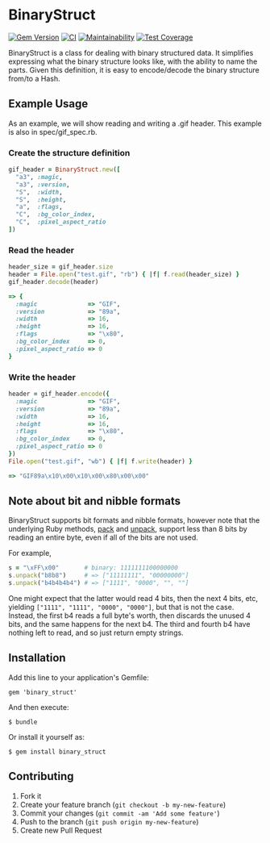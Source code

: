 # BinaryStruct

[![Gem Version](https://badge.fury.io/rb/binary_struct.svg)](http://badge.fury.io/rb/binary_struct)
[![CI](https://github.com/ManageIQ/binary_struct/actions/workflows/ci.yaml/badge.svg)](https://github.com/ManageIQ/binary_struct/actions/workflows/ci.yaml)
[![Maintainability](https://api.codeclimate.com/v1/badges/98184649fd8158e259d8/maintainability)](https://codeclimate.com/github/ManageIQ/binary_struct/maintainability)
[![Test Coverage](https://api.codeclimate.com/v1/badges/98184649fd8158e259d8/test_coverage)](https://codeclimate.com/github/ManageIQ/binary_struct/test_coverage)

BinaryStruct is a class for dealing with binary structured data.  It simplifies
expressing what the binary structure looks like, with the ability to name the
parts.  Given this definition, it is easy to encode/decode the binary structure
from/to a Hash.

## Example Usage

As an example, we will show reading and writing a .gif header.  This example is
also in spec/gif_spec.rb.

### Create the structure definition

```ruby
gif_header = BinaryStruct.new([
  "a3", :magic,
  "a3", :version,
  "S",  :width,
  "S",  :height,
  "a",  :flags,
  "C",  :bg_color_index,
  "C",  :pixel_aspect_ratio
])
```

### Read the header

```ruby
header_size = gif_header.size
header = File.open("test.gif", "rb") { |f| f.read(header_size) }
gif_header.decode(header)

=> {
  :magic              => "GIF",
  :version            => "89a",
  :width              => 16,
  :height             => 16,
  :flags              => "\x80",
  :bg_color_index     => 0,
  :pixel_aspect_ratio => 0
}
```

### Write the header

```ruby
header = gif_header.encode({
  :magic              => "GIF",
  :version            => "89a",
  :width              => 16,
  :height             => 16,
  :flags              => "\x80",
  :bg_color_index     => 0,
  :pixel_aspect_ratio => 0
})
File.open("test.gif", "wb") { |f| f.write(header) }

=> "GIF89a\x10\x00\x10\x00\x80\x00\x00"
```

## Note about bit and nibble formats

BinaryStruct supports bit formats and nibble formats, however note that the
underlying Ruby methods, [pack](http://ruby-doc.org/core-2.2.0/Array.html#method-i-pack)
and [unpack](http://ruby-doc.org/core-2.2.0/String.html#method-i-unpack), support
less than 8 bits by reading an entire byte, even if all of the bits are not used.

For example,

```ruby
s = "\xFF\x00"       # binary: 1111111100000000
s.unpack("b8b8")     # => ["11111111", "00000000"]
s.unpack("b4b4b4b4") # => ["1111", "0000", "", ""]
```

One might expect that the latter would read 4 bits, then the next 4 bits, etc,
yielding `["1111", "1111", "0000", "0000"]`, but that is not the case.  Instead,
the first b4 reads a full byte's worth, then discards the unused 4 bits, and the
same happens for the next b4.  The third and fourth b4 have nothing left to read,
and so just return empty strings.

## Installation

Add this line to your application's Gemfile:

    gem 'binary_struct'

And then execute:

    $ bundle

Or install it yourself as:

    $ gem install binary_struct

## Contributing

1. Fork it
2. Create your feature branch (`git checkout -b my-new-feature`)
3. Commit your changes (`git commit -am 'Add some feature'`)
4. Push to the branch (`git push origin my-new-feature`)
5. Create new Pull Request
